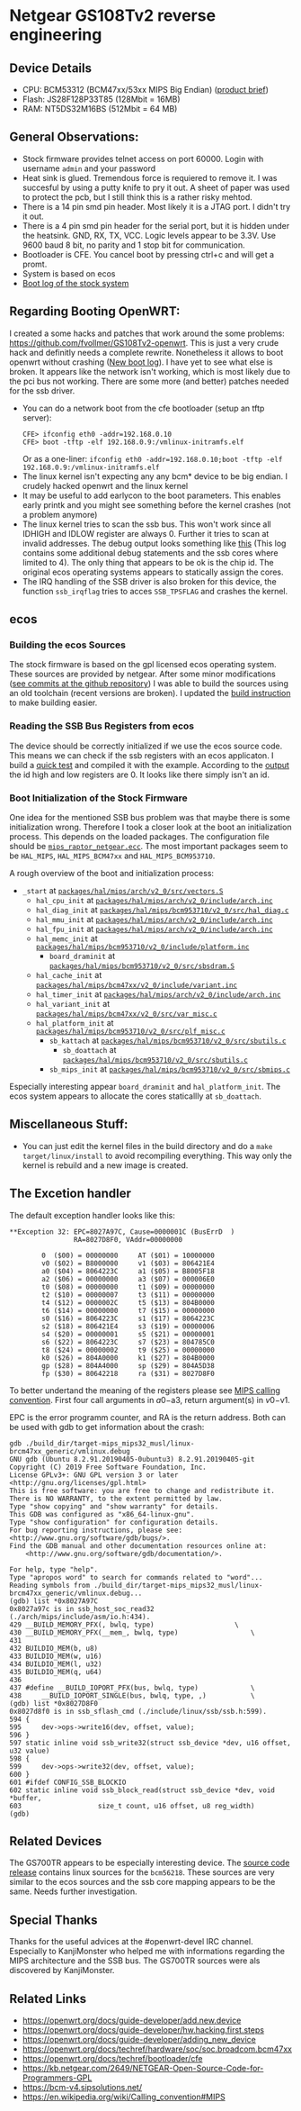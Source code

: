 Netgear GS108Tv2 reverse engineering
=======================================

## Device Details
 * CPU: BCM53312 (BCM47xx/53xx MIPS Big Endian) ([product brief](53312s.pdf))
 * Flash: JS28F128P33T85 (128Mbit = 16MB)
 * RAM: NT5DS32M16BS (512Mbit = 64 MB)

## General Observations:
 * Stock firmware provides telnet access on port 60000. Login with username `admin` and your password
 * Heat sink is glued. Tremendous force is requiered to remove it. I was succesful by using a putty knife to pry it out. A sheet of paper was used to protect the pcb, but I still think this is a rather risky mehtod.
 * There is a 14 pin smd pin header. Most likely it is a JTAG port. I didn't try it out.
 * There is a 4 pin smd pin header for the serial port, but it is hidden under the heatsink. GND, RX, TX, VCC. Logic levels appear to be 3.3V. Use 9600 baud 8 bit, no parity and 1 stop bit for communication.
* Bootloader is CFE. You cancel boot by pressing ctrl+c and will get a promt.
* System is based on ecos
* [Boot log of the stock system](boot-log-stock)

## Regarding Booting OpenWRT:
I created a some hacks and patches that work around the some problems: https://github.com/fvollmer/GS108Tv2-openwrt. This is just  a very crude hack and definitly needs a complete rewrite. Nonetheless it allows to boot openwrt without crashing ([New boot log](boot-log-openwrt-hack)). I have yet to see what else is broken. It appears like the network isn't working, which is most likely due to the pci bus not working. There are some more (and better) patches needed for the ssb driver.

 * You can do a network boot from the cfe bootloader (setup an tftp server):
   ```
   CFE> ifconfig eth0 -addr=192.168.0.10
   CFE> boot -tftp -elf 192.168.0.9:/vmlinux-initramfs.elf
   ```
   Or as a one-liner: `ifconfig eth0 -addr=192.168.0.10;boot -tftp -elf 192.168.0.9:/vmlinux-initramfs.elf`
 * The linux kernel isn't expecting any any bcm* device to be big endian. I crudely hacked openwrt and the linux kernel
 * It may be useful to add earlycon to the boot parameters. This enables early printk and you might see something before the kernel crashes (not a problem anymore)
 * The linux kernel tries to scan the ssb bus. This won't work since all IDHIGH and IDLOW register are always 0. Further it tries to scan at invalid addresses. The debug output looks something like [this](boot-log-openwrt) (This log contains some additional debug statements and the ssb cores where limited to 4). The only thing that appears to be ok is the chip id. The original ecos operating systems appears to statically assign the cores.
 * The IRQ handling of the SSB driver is also broken for this device, the function `ssb_irqflag` tries to acces `SSB_TPSFLAG` and crashes the kernel.


## ecos

### Building the ecos Sources
The stock firmware is based on the gpl licensed ecos operating system. These sources are provided by netgear. After some minor modifications ([see commits at the github repository](https://github.com/fvollmer/GS108Tv2-ecos-2.0)) I was able to build the sources using an old toolchain (recent versions are broken). I updated the [build instruction](https://github.com/fvollmer/GS108Tv2-ecos-2.0/blob/master/README.raptor_netgear.txt) to make building easier.

### Reading the SSB Bus Registers from ecos
The device should be correctly initialized if we use the ecos source code. This means we can check if the ssb registers with an ecos applicaton. I build a [quick test](hello.c) and compiled it with the example. According to the [output](bootlog-ecos-ssb) the id high and low registers are 0. It looks like there simply isn't an id.

### Boot Initialization of the Stock Firmware
One idea for the mentioned SSB bus problem was that maybe there is some initialization wrong. Therefore I took a closer look at the boot an initialization process. This depends on the loaded packages. The configuration file should be [`mips_raptor_netgear.ecc`](https://github.com/fvollmer/GS108Tv2-ecos-2.0/blob/master/mips_raptor_netgear.ecc). The most important packages seem to be `HAL_MIPS`, `HAL_MIPS_BCM47xx` and `HAL_MIPS_BCM953710`. 

A rough overview of the boot and initialization process:
 * `_start`                        at [`packages/hal/mips/arch/v2_0/src/vectors.S`](https://github.com/fvollmer/GS108Tv2-ecos-2.0/blob/master/packages/hal/mips/arch/v2_0/src/vectors.S#L168)
	* `hal_cpu_init`                at [`packages/hal/mips/arch/v2_0/include/arch.inc`](https://github.com/fvollmer/GS108Tv2-ecos-2.0/blob/master/packages/hal/mips/arch/v2_0/include/arch.inc#L187)
	* `hal_diag_init`               at [`packages/hal/mips/bcm953710/v2_0/src/hal_diag.c`](https://github.com/fvollmer/GS108Tv2-ecos-2.0/blob/master/packages/hal/mips/bcm953710/v2_0/src/hal_diag.c#L88)
	* `hal_mmu_init`                at [`packages/hal/mips/arch/v2_0/include/arch.inc`](https://github.com/fvollmer/GS108Tv2-ecos-2.0/blob/master/packages/hal/mips/arch/v2_0/include/arch.inc)
	* `hal_fpu_init`                at [`packages/hal/mips/arch/v2_0/include/arch.inc`](https://github.com/fvollmer/GS108Tv2-ecos-2.0/blob/master/packages/hal/mips/arch/v2_0/include/arch.inc#L592)
	* `hal_memc_init`               at [`packages/hal/mips/bcm953710/v2_0/include/platform.inc`](https://github.com/fvollmer/GS108Tv2-ecos-2.0/blob/master/packages/hal/mips/bcm953710/v2_0/include/platform.inc#L200)
		* `board_draminit`           at [`packages/hal/mips/bcm953710/v2_0/src/sbsdram.S`](https://github.com/fvollmer/GS108Tv2-ecos-2.0/blob/master/packages/hal/mips/bcm953710/v2_0/src/sbsdram.S#L156)
	* `hal_cache_init`              at [`packages/hal/mips/bcm47xx/v2_0/include/variant.inc`](https://github.com/fvollmer/GS108Tv2-ecos-2.0/blob/master/packages/hal/mips/bcm47xx/v2_0/include/variant.inc#L124)
	* `hal_timer_init`              at [`packages/hal/mips/arch/v2_0/include/arch.inc`](https://github.com/fvollmer/GS108Tv2-ecos-2.0/blob/master/packages/hal/mips/arch/v2_0/include/arch.inc#L813)
	* `hal_variant_init`            at [`packages/hal/mips/bcm47xx/v2_0/src/var_misc.c`](https://github.com/fvollmer/GS108Tv2-ecos-2.0/blob/master/packages/hal/mips/bcm47xx/v2_0/src/var_misc.c)
	* `hal_platform_init`         at [`packages/hal/mips/bcm953710/v2_0/src/plf_misc.c`](https://github.com/fvollmer/GS108Tv2-ecos-2.0/blob/master/packages/hal/mips/bcm953710/v2_0/src/plf_misc.c#L106)
		* `sb_kattach` at [`packages/hal/mips/bcm953710/v2_0/src/sbutils.c`](https://github.com/fvollmer/GS108Tv2-ecos-2.0/blob/master/packages/hal/mips/bcm953710/v2_0/src/sbutils.c#L152)
			* `sb_doattach` at [`packages/hal/mips/bcm953710/v2_0/src/sbutils.c`](https://github.com/fvollmer/GS108Tv2-ecos-2.0/blob/master/packages/hal/mips/bcm953710/v2_0/src/sbutils.c#L167)
		* `sb_mips_init` at [`packages/hal/mips/bcm953710/v2_0/src/sbmips.c`](https://github.com/fvollmer/GS108Tv2-ecos-2.0/blob/master/packages/hal/mips/bcm953710/v2_0/src/sbmips.c#L385])

Especially interesting appear `board_draminit` and `hal_platform_init`. The ecos system appears to allocate the cores staticallly at `sb_doattach`.

## Miscellaneous Stuff:
 * You can just edit the kernel files in the build directory and do a `make target/linux/install` to avoid recompiling everything. This way only the kernel is rebuild and a new image is created.

## The Excetion handler
The default exception handler looks like this:
```
**Exception 32: EPC=8027A97C, Cause=0000001C (BusErrD  )
                RA=8027D8F0, VAddr=00000000

        0  ($00) = 00000000     AT ($01) = 10000000
        v0 ($02) = B8000000     v1 ($03) = 806421E4
        a0 ($04) = 8064223C     a1 ($05) = B8005F18
        a2 ($06) = 00000000     a3 ($07) = 000006E0
        t0 ($08) = 00000000     t1 ($09) = 00000000
        t2 ($10) = 00000007     t3 ($11) = 00000000
        t4 ($12) = 0000002C     t5 ($13) = 804B0000
        t6 ($14) = 00000000     t7 ($15) = 00000000
        s0 ($16) = 8064223C     s1 ($17) = 8064223C
        s2 ($18) = 806421E4     s3 ($19) = 00000006
        s4 ($20) = 00000001     s5 ($21) = 00000001
        s6 ($22) = 8064223C     s7 ($23) = 804785C0
        t8 ($24) = 00000002     t9 ($25) = 00000000
        k0 ($26) = 804A0000     k1 ($27) = 804B0000
        gp ($28) = 804A4000     sp ($29) = 804A5D38
        fp ($30) = 80642218     ra ($31) = 8027D8F0
```
To better undertand the meaning of the registers please see [MIPS calling convention](https://en.wikipedia.org/wiki/Calling_convention#MIPS). First four call arguments in  $a0-$a3, return argument(s) in $v0-$v1.

EPC is the error programm counter, and RA is the return address. Both can be used with gdb to get information about the crash:
```
gdb ./build_dir/target-mips_mips32_musl/linux-brcm47xx_generic/vmlinux.debug 
GNU gdb (Ubuntu 8.2.91.20190405-0ubuntu3) 8.2.91.20190405-git
Copyright (C) 2019 Free Software Foundation, Inc.
License GPLv3+: GNU GPL version 3 or later <http://gnu.org/licenses/gpl.html>
This is free software: you are free to change and redistribute it.
There is NO WARRANTY, to the extent permitted by law.
Type "show copying" and "show warranty" for details.
This GDB was configured as "x86_64-linux-gnu".
Type "show configuration" for configuration details.
For bug reporting instructions, please see:
<http://www.gnu.org/software/gdb/bugs/>.
Find the GDB manual and other documentation resources online at:
    <http://www.gnu.org/software/gdb/documentation/>.

For help, type "help".
Type "apropos word" to search for commands related to "word"...
Reading symbols from ./build_dir/target-mips_mips32_musl/linux-brcm47xx_generic/vmlinux.debug...
(gdb) list *0x8027A97C
0x8027a97c is in ssb_host_soc_read32 (./arch/mips/include/asm/io.h:434).
429	__BUILD_MEMORY_PFX(, bwlq, type)					\
430	__BUILD_MEMORY_PFX(__mem_, bwlq, type)					\
431	
432	BUILDIO_MEM(b, u8)
433	BUILDIO_MEM(w, u16)
434	BUILDIO_MEM(l, u32)
435	BUILDIO_MEM(q, u64)
436	
437	#define __BUILD_IOPORT_PFX(bus, bwlq, type)				\
438		__BUILD_IOPORT_SINGLE(bus, bwlq, type, ,)			\
(gdb) list *0x8027D8F0
0x8027d8f0 is in ssb_sflash_cmd (./include/linux/ssb/ssb.h:599).
594	{
595		dev->ops->write16(dev, offset, value);
596	}
597	static inline void ssb_write32(struct ssb_device *dev, u16 offset, u32 value)
598	{
599		dev->ops->write32(dev, offset, value);
600	}
601	#ifdef CONFIG_SSB_BLOCKIO
602	static inline void ssb_block_read(struct ssb_device *dev, void *buffer,
603					  size_t count, u16 offset, u8 reg_width)
(gdb) 
```

## Related Devices
The GS700TR appears to be especially interesting device. The [source code release](https://www.downloads.netgear.com/files/GPL/GS7XXTR_V3.0.1_src.zip.zip) contains linux sources for the `bcm56218`. These sources are very similar to the ecos sources and the ssb core mapping appears to be the same. Needs further investigation.

## Special Thanks
Thanks for the useful advices at the #openwrt-devel IRC channel. Especially to KanjiMonster who helped me with informations regarding the MIPS architecture and the SSB bus. The GS700TR sources were als discovered by KanjiMonster. 

## Related Links
 * https://openwrt.org/docs/guide-developer/add.new.device
 * https://openwrt.org/docs/guide-developer/hw.hacking.first.steps
 * https://openwrt.org/docs/guide-developer/adding_new_device
 * https://openwrt.org/docs/techref/hardware/soc/soc.broadcom.bcm47xx
 * https://openwrt.org/docs/techref/bootloader/cfe
 * https://kb.netgear.com/2649/NETGEAR-Open-Source-Code-for-Programmers-GPL
 * https://bcm-v4.sipsolutions.net/
 * https://en.wikipedia.org/wiki/Calling_convention#MIPS

